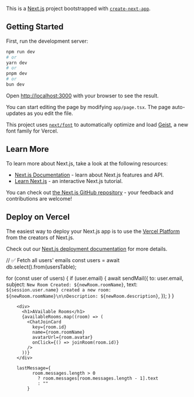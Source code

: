 This is a [Next.js](https://nextjs.org) project bootstrapped with [`create-next-app`](https://nextjs.org/docs/app/api-reference/cli/create-next-app).

## Getting Started

First, run the development server:

```bash
npm run dev
# or
yarn dev
# or
pnpm dev
# or
bun dev
```

Open [http://localhost:3000](http://localhost:3000) with your browser to see the result.

You can start editing the page by modifying `app/page.tsx`. The page auto-updates as you edit the file.

This project uses [`next/font`](https://nextjs.org/docs/app/building-your-application/optimizing/fonts) to automatically optimize and load [Geist](https://vercel.com/font), a new font family for Vercel.

## Learn More

To learn more about Next.js, take a look at the following resources:

- [Next.js Documentation](https://nextjs.org/docs) - learn about Next.js features and API.
- [Learn Next.js](https://nextjs.org/learn) - an interactive Next.js tutorial.

You can check out [the Next.js GitHub repository](https://github.com/vercel/next.js) - your feedback and contributions are welcome!

## Deploy on Vercel

The easiest way to deploy your Next.js app is to use the [Vercel Platform](https://vercel.com/new?utm_medium=default-template&filter=next.js&utm_source=create-next-app&utm_campaign=create-next-app-readme) from the creators of Next.js.

Check out our [Next.js deployment documentation](https://nextjs.org/docs/app/building-your-application/deploying) for more details.

// ✅ Fetch all users' emails
const users = await db.select().from(usersTable);

for (const user of users) {
  if (user.email) {
    await sendMail({
      to: user.email,
      subject: `New Room Created: ${newRoom.roomName}`,
      text: `${session.user.name} created a new room: ${newRoom.roomName}\n\nDescription: ${newRoom.description}`,
    });
  }
}


        <div>
          <h1>AVailable Rooms</h1>
          {availableRooms.map((room) => (
            <ChatJoinCard
              key={room.id}
              name={room.roomName}
              avatarUrl={room.avatar}
              onClick={() => joinRoom(room.id)}
            />
          ))}
        </div>

        lastMessage={
              room.messages.length > 0
                ? room.messages[room.messages.length - 1].text
                : ""
            }
